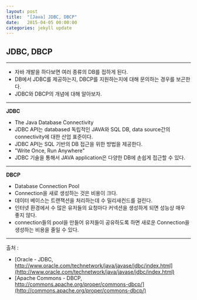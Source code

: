 ```yaml
---
layout: post
title:  "[Java] JDBC, DBCP"
date:   2015-04-05 00:00:00
categories: jekyll update
---
```


## JDBC, DBCP

---

* 자바 개발을 하다보면 여러 종류의 DB를 접하게 된다.
* DB에서 JDBC를 제공하는지, DBCP를 지원하는지에 대해 문의하는 경우를 보곤한다.
* JDBC와 DBCP의 개념에 대해 알아보자.

---

**JDBC**

* The Java Database Connectivity 
* JDBC API는 databased 독립적인 JAVA와 SQL DB, data source간의 connectivity에 대한 산업 표준이다. 
* JDBC API는 SQL 기반의 DB 접근을 위한 방법을 제공한다.
* "Write Once, Run Anywhere"  
* JDBC 기술을 통해서 JAVA application은 다양한 DB에 손쉽게 접근할 수 있다.

---

**DBCP**

* Database Connection Pool
* Connection을 새로 생성하는 것은 비용이 크다.
* 데이터 베이스는 트랜잭션을 처리하는데 수 밀리새컨드를 걸린다.
* 인터넷 환경에서 수 많은 유저들의 요청마다 커넥션을 생성하게 되면 성능상 매우 좋지 않다. 
* connection들의 pool을 만들어 유저들이 공유하도록 하면 새로운 Connection을 생성하는 비용을 줄일 수 있다.

---

출처 :

- [Oracle - JDBC, http://www.oracle.com/technetwork/java/javase/jdbc/index.html](http://www.oracle.com/technetwork/java/javase/jdbc/index.html)
- [Apache Commons - DBCP, http://commons.apache.org/proper/commons-dbcp/](http://commons.apache.org/proper/commons-dbcp/)